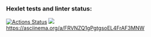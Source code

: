 ### Hexlet tests and linter status:
[![Actions Status](https://github.com/hex-learning/python-project-49/workflows/hexlet-check/badge.svg)](https://github.com/hex-learning/python-project-49/actions)
<a href="https://codeclimate.com/github/hex-learning/python-project-49/maintainability"><img src="https://api.codeclimate.com/v1/badges/c0fe1ccae73da372f239/maintainability" /></a>
https://asciinema.org/a/FRVNZQ1gPgtgsoEL4FrAF3MNW
